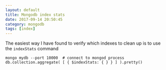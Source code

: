 ```yaml
---
layout: default
title: Mongodb index stats
date: 2017-09-14 20:50:45
category: mongodb
tags: [index]
---
```


The easiest way I have found to verify which indexes to clean up is to use the `indexStats` command

```
mongo mydb --port 10000  # connect to mongod process
db.collection.aggregate( [ { $indexStats: { } } ] ).pretty()
```
